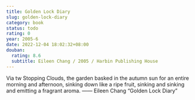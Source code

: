 ```yaml
---
title: Golden Lock Diary
slug: golden-lock-diary
category: book
status: todo
rating: 0
year: 2005-6
date: 2022-12-04 18:02:32+08:00
douban:
  rating: 8.6
  subtitle: Eileen Chang / 2005 / Harbin Publishing House
---
```


Via tw Stopping Clouds, the garden basked in the autumn sun for an entire morning and afternoon, sinking down like a ripe fruit, sinking and sinking and emitting a fragrant aroma. —— Eileen Chang “Golden Lock Diary”
